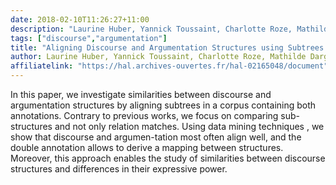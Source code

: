 ```yaml
---
date: 2018-02-10T11:26:27+11:00
description: "Laurine Huber, Yannick Toussaint, Charlotte Roze, Mathilde Dargnat, Chloé Braud"
tags: ["discourse","argumentation"]
title: "Aligning Discourse and Argumentation Structures using Subtrees and Redescription Mining"
author: Laurine Huber, Yannick Toussaint, Charlotte Roze, Mathilde Dargnat, Chloé Braud
affiliatelink: "https://hal.archives-ouvertes.fr/hal-02165048/document"
---
```


In this paper, we investigate similarities between discourse and argumentation structures by aligning subtrees in a corpus containing both annotations. Contrary to previous works, we focus on comparing sub-structures and not only relation matches. Using data mining techniques , we show that discourse and argumen-tation most often align well, and the double annotation allows to derive a mapping between structures. Moreover, this approach enables the study of similarities between discourse structures and differences in their expressive power.
